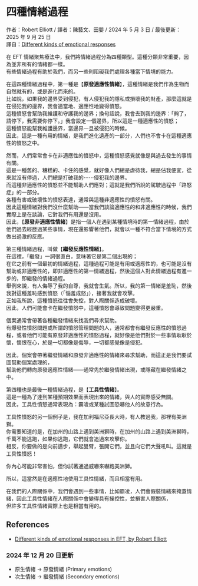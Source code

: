 # 四種情緒過程
作者：Robert Elliott / 譯者：陳藝文、田嬰 / 2024 年 5 月 3 日 / 最後更新：2025 年 9 月 25 日<br />
譯自：[Different kinds of emotional responses](https://youtube.com/watch?v=sJl3GJLTUj4)

在 EFT 情緒聚焦療法中，我們將情緒過程分為四種類型。這種分類非常重要，因為並非所有的情緒都一樣。  
有些情緒過程有助於我們，而另一些則阻礙我們處理各種當下情境的能力。

在這四種情緒過程中，第一種是【**原發適應性情緒**】，這種情緒是我們作為生物而自然就有的，或是進化而來的。  
比如說，如果我的邊界受到侵犯，有人侵犯我的隱私或損壞我的財產，那麼這就是在侵犯我的邊界，我會適當地、適應性地變得憤怒。  
這種憤怒會幫助我維護和守護我的邊界；換句話說，我會去到我的邊界：「夠了，請停下，我需要你停下。」我會設定一個邊界，所以這是一種適應性的憤怒；  
這種憤怒能幫我維護邊界，當邊界一旦被侵犯的時候。  
因此，這是一種有用的情緒，是我們進化遺產的一部分，人們也不會卡在這種適應性的憤怒之中。

然而，人們常常會卡在非適應性的憤怒中，這種憤怒感覺就像是與過去發生的事情有關。  
這是一種舊的、糟糕的、卡住的感覺，就好像人們總是虐待我，總是佔我便宜，從來就沒有停過，人們總是打破我的⋯⋯侵犯我的邊界。  
而這種非適應性的憤怒並不能幫助人們應對；這就是我們所說的駕駛過程中「路怒症」的一部分。  
各種有害或破壞性的憤怒表達，通常與這種非適應性的憤怒有關。  
因此這種情緒對我們沒什麼幫助——當我們談論適應性的和非適應性的時候，我們實際上是在談論，它對我們有用還是沒用。  
因此，【**原發非適應性情緒**】是指一個人在遇到某種情境時的第一情緒過程，由於他們過去經歷過某些事情，現在還影響著他們，就會以一種不符合當下情境的方式做出過激的反應。

第三種情緒過程，叫做【**繼發反應性情緒**】。  
在這裡，「繼發」一詞很直白，意味著它是第二個出現的；  
在它之前有一個最初的情緒過程，這種過程可能是有用或適應性的，也可能是沒有幫助或非適應性的，即非適應性的第一情緒過程，然後這個人對此情緒過程有進一步的，即繼發的情緒過程。  
舉例來說，有人侮辱了我的自尊，我就會生氣。所以，我的第一情緒是羞恥，然後我對這種羞恥感到憤怒（「惱羞成怒」），接著我就會攻擊。  
正如我所說，這種憤怒往往會失控，對人際關係造成破壞。  
因此，人們可能會卡在繼發憤怒中，這種憤怒會導致問題變得更嚴重。

個案通常會帶著各種繼發情緒來找我們尋求幫助。  
有爆發性憤怒問題或所謂的憤怒管理問題的人，通常都會有繼發反應性的憤怒過程，或者他們可能有原發非適應性的憤怒過程，就好像是他們對於一些事情耿耿於懷，懷恨在心，於是一切都像是侮辱，一切都感覺像是侵犯。

因此，個案會帶著繼發情緒和原發非適應性的情緒來尋求幫助，而這正是我們要試圖幫助個案處理的，  
幫助他們轉向原發適應性情緒——通常先於繼發情緒出現，或隱藏在繼發情緒之中。

第四種也是最後一種情緒過程，是【**工具性情緒**】。  
這是一種為了達到某種預期效果而表現出來的情緒，與人的實際感受無關。  
因此，工具性憤怒通常表現為：霸凌或某種試圖恐嚇他人的故意行為。

工具性憤怒的另一個例子是，我在加利福尼亞長大時，有人教過我，那裡有美洲獅。  
你需要知道的是，在加州的山路上遇到美洲獅時，在加州的山路上遇到美洲獅時，千萬不能逃跑，如果你逃跑，它們就會追過來攻擊你。  
相反，你要做的是向前邁步，舉起雙臂，張開它們，並且向它們大聲吼叫。這就是工具性憤怒！

你內心可能非常害怕，但你試著通過威嚇來嚇跑美洲獅。

所以，這當然是在適應性地使用工具性情緒，而且相當有用。

在我們的人際關係中，我們會遇到一些事情，比如霸凌，人們會假裝情緒來掩蓋情緒，因此工具性情緒在人際關係中會變得具有操控性，並損害人際關係，  
但許多工具性情緒實際上也是相當有用的。

## References
- [Different kinds of emotional responses in EFT, by Robert Elliott](s.htm?p=emotions)

### 2024 年 12 月 20 日更新
- 原生情緒 → 原發情緒 (Primary emotions)
- 次生情緒 → 繼發情緒 (Secondary emotions)
